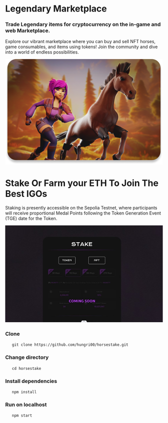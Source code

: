 
# Legendary Marketplace

### Trade Legendary items for cryptocurrency on the in-game and web Marketplace.

Explore our vibrant marketplace where you can buy and sell NFT horses, game consumables, and items using tokens! Join the community and dive into a world of endless possibilities.

![alt text](public/fotor.jpg)

# Stake Or Farm your ETH To Join The Best IGOs

Staking is presently accessible on the Sepolia Testnet, where participants will receive proportional Medal Points following the Token Generation Event (TGE) date for the Token.

![alt text](public/stake.jpg)

### Clone

```
   git clone https://github.com/hungri00/horsestake.git
```
### Change directory

```
   cd horsestake
```

### Install dependencies

```
   npm install
```

### Run on localhost

```
   npm start
```
